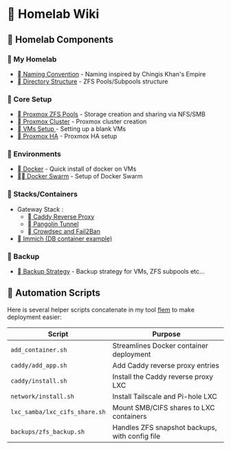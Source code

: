 #  Homelab Wiki

##  Homelab Components

###  My Homelab
* [ Naming Convention](./homelab/naming-convention.md) - Naming inspired by Chingis Khan's Empire
* [󰉋 Directory Structure](./homelab/directory-structure.md) - ZFS Pools/Subpools structure

###  Core Setup
* [ Proxmox ZFS Pools](./proxmox/zfs-pools.md) - Storage creation and sharing via NFS/SMB
* [ Proxmox Cluster](./proxmox/cluster.md) - Proxmox cluster creation
* [ VMs Setup ](./proxmox/vms-setup.md) - Setting up a blank VMs
* [ Proxmox HA](./proxmox/ha.md) - Proxmox HA setup

###  Environments
* [ Docker](./env/docker.md) - Quick install of docker on VMs
* [ Docker Swarm](./env/docker-swarm.md) - Setup of Docker Swarm

###  Stacks/Containers
* Gateway Stack :
    * [󰌾 Caddy Reverse Proxy](./con/caddy-reverse-proxy.md)
    * [󱠾 Pangolin Tunnel](./con/pangolin-tunnel.md)
    * [󰓠 Crowdsec and Fail2Ban](./con/crowdsec-fail2ban.md)
* [󰄀 Immich (DB container example)](./con/immich.md)

### 󰁯 Backup
* [󰁯 Backup Strategy](./backup/strategy.md) - Backup strategy for VMs, ZFS subpools etc...

## 󰯁 Automation Scripts
Here is several helper scripts concatenate in my tool [flem](https://github.com/titembaatar/flem) to make deployment easier:

| Script | Purpose |
|--------|---------|
| `add_container.sh` | Streamlines Docker container deployment |
| `caddy/add_app.sh` | Add Caddy reverse proxy entries |
| `caddy/install.sh` | Install the Caddy reverse proxy LXC |
| `network/install.sh` | Install Tailscale and Pi-hole LXC |
| `lxc_samba/lxc_cifs_share.sh` | Mount SMB/CIFS shares to LXC containers |
| `backups/zfs_backup.sh` | Handles ZFS snapshot backups, with config file |

